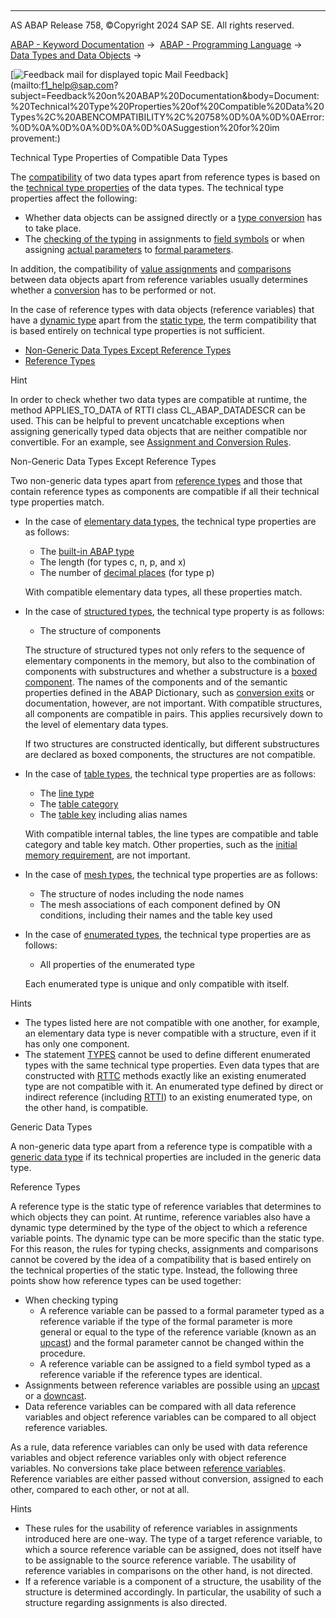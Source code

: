   

* * *

AS ABAP Release 758, ©Copyright 2024 SAP SE. All rights reserved.

[ABAP - Keyword Documentation](javascript:call_link\('abenabap.htm'\)) →  [ABAP - Programming Language](javascript:call_link\('abenabap_reference.htm'\)) →  [Data Types and Data Objects](javascript:call_link\('abentypes_and_objects.htm'\)) → 

 [![](Mail.gif?object=Mail.gif "Feedback mail for displayed topic") Mail Feedback](mailto:f1_help@sap.com?subject=Feedback%20on%20ABAP%20Documentation&body=Document:%20Technical%20Type%20Properties%20of%20Compatible%20Data%20Types%2C%20ABENCOMPATIBILITY%2C%20758%0D%0A%0D%0AError:%0D%0A%0D%0A%0D%0A%0D%0ASuggestion%20for%20im
provement:)

Technical Type Properties of Compatible Data Types

The [compatibility](javascript:call_link\('abencompatible_glosry.htm'\) "Glossary Entry") of two data types apart from reference types is based on the [technical type properties](javascript:call_link\('abentechnical_type_prpt_glosry.htm'\) "Glossary Entry") of the data types. The technical type properties affect the following:

-   Whether data objects can be assigned directly or a [type conversion](javascript:call_link\('abentype_conversion_glosry.htm'\) "Glossary Entry") has to take place.
-   The [checking of the typing](javascript:call_link\('abentyping_check.htm'\)) in assignments to [field symbols](javascript:call_link\('abenfield_symbol_glosry.htm'\) "Glossary Entry") or when assigning [actual parameters](javascript:call_link\('abenactual_parameter_glosry.htm'\) "Glossary Entry") to [formal parameters](javascript:call_link\('abenformal_parameter_glosry.htm'\) "Glossary Entry").

In addition, the compatibility of [value assignments](javascript:call_link\('abenvalue_assignments.htm'\)) and [comparisons](javascript:call_link\('abenlogexp_comp.htm'\)) between data objects apart from reference variables usually determines whether a [conversion](javascript:call_link\('abenconversion_rules.htm'\)) has to be performed or not.

In the case of reference types with data objects (reference variables) that have a [dynamic type](javascript:call_link\('abendynamic_type_glosry.htm'\) "Glossary Entry") apart from the [static type](javascript:call_link\('abenstatic_type_glosry.htm'\) "Glossary Entry"), the term compatibility that is based entirely on technical type properties is not sufficient.

-   [Non-Generic Data Types Except Reference Types](#abencompatibility-1-------generic-data-types---@ITOC@@ABENCOMPATIBILITY_2)
-   [Reference Types](#@@ITOC@@ABENCOMPATIBILITY_3)

Hint

In order to check whether two data types are compatible at runtime, the method APPLIES\_TO\_DATA of RTTI class CL\_ABAP\_DATADESCR can be used. This can be helpful to prevent uncatchable exceptions when assigning generically typed data objects that are neither compatible nor convertible. For an example, see [Assignment and Conversion Rules](javascript:call_link\('abenconversion_rules.htm'\)).

Non-Generic Data Types Except Reference Types   

Two non-generic data types apart from [reference types](javascript:call_link\('abenreference_type_glosry.htm'\) "Glossary Entry") and those that contain reference types as components are compatible if all their technical type properties match.

-   In the case of [elementary data types](javascript:call_link\('abenelementary_data_type_glosry.htm'\) "Glossary Entry"), the technical type properties are as follows:
    
    -   The [built-in ABAP type](javascript:call_link\('abenbuiltin_abap_type_glosry.htm'\) "Glossary Entry")
    -   The length (for types c, n, p, and x)
    -   The number of [decimal places](javascript:call_link\('abendecimal_place_glosry.htm'\) "Glossary Entry") (for type p)
    
    With compatible elementary data types, all these properties match.
    
-   In the case of [structured types](javascript:call_link\('abenstructured_type_glosry.htm'\) "Glossary Entry"), the technical type property is as follows:
    
    -   The structure of components
    
    The structure of structured types not only refers to the sequence of elementary components in the memory, but also to the combination of components with substructures and whether a substructure is a [boxed component](javascript:call_link\('abenboxed_component_glosry.htm'\) "Glossary Entry"). The names of the components and of the semantic properties defined in the ABAP Dictionary, such as [conversion exits](javascript:call_link\('abenconversion_exit_glosry.htm'\) "Glossary Entry") or documentation, however, are not important. With compatible structures, all components are compatible in pairs. This applies recursively down to the level of elementary data types.
    
    If two structures are constructed identically, but different substructures are declared as boxed components, the structures are not compatible.
    
-   In the case of [table types](javascript:call_link\('abentable_type_glosry.htm'\) "Glossary Entry"), the technical type properties are as follows:
    
    -   The [line type](javascript:call_link\('abenrow_type_glosry.htm'\) "Glossary Entry")
    -   The [table category](javascript:call_link\('abentable_category_glosry.htm'\) "Glossary Entry")
    -   The [table key](javascript:call_link\('abentable_key_glosry.htm'\) "Glossary Entry") including alias names
    
    With compatible internal tables, the line types are compatible and table category and table key match. Other properties, such as the [initial memory requirement](javascript:call_link\('abeninitial_mem_req_glosry.htm'\) "Glossary Entry"), are not important.
    
-   In the case of [mesh types](javascript:call_link\('abenmesh_type_glosry.htm'\) "Glossary Entry"), the technical type properties are as follows:
    -   The structure of nodes including the node names
    -   The mesh associations of each component defined by ON conditions, including their names and the table key used
-   In the case of [enumerated types](javascript:call_link\('abenenum_type_glosry.htm'\) "Glossary Entry"), the technical type properties are as follows:
    
    -   All properties of the enumerated type
    
    Each enumerated type is unique and only compatible with itself.
    

Hints

-   The types listed here are not compatible with one another, for example, an elementary data type is never compatible with a structure, even if it has only one component.
-   The statement [TYPES](javascript:call_link\('abaptypes_enum.htm'\)) cannot be used to define different enumerated types with the same technical type properties. Even data types that are constructed with [RTTC](javascript:call_link\('abenrun_time_type_creation_glosry.htm'\) "Glossary Entry") methods exactly like an existing enumerated type are not compatible with it. An enumerated type defined by direct or indirect reference (including [RTTI](javascript:call_link\('abenrun_time_type_identific_glosry.htm'\) "Glossary Entry")) to an existing enumerated type, on the other hand, is compatible.

Generic Data Types   

A non-generic data type apart from a reference type is compatible with a [generic data type](javascript:call_link\('abengeneric_data_type_glosry.htm'\) "Glossary Entry") if its technical properties are included in the generic data type.

Reference Types   

A reference type is the static type of reference variables that determines to which objects they can point. At runtime, reference variables also have a dynamic type determined by the type of the object to which a reference variable points. The dynamic type can be more specific than the static type. For this reason, the rules for typing checks, assignments and comparisons cannot be covered by the idea of a compatibility that is based entirely on the technical properties of the static type. Instead, the following three points show how reference types can be used together:

-   When checking typing
    -   A reference variable can be passed to a formal parameter typed as a reference variable if the type of the formal parameter is more general or equal to the type of the reference variable (known as an [upcast](javascript:call_link\('abenup_cast_glosry.htm'\) "Glossary Entry")) and the formal parameter cannot be changed within the procedure.
    -   A reference variable can be assigned to a field symbol typed as a reference variable if the reference types are identical.
-   Assignments between reference variables are possible using an [upcast](javascript:call_link\('abenup_cast_glosry.htm'\) "Glossary Entry") or a [downcast](javascript:call_link\('abendown_cast_glosry.htm'\) "Glossary Entry").
-   Data reference variables can be compared with all data reference variables and object reference variables can be compared to all object reference variables.

As a rule, data reference variables can only be used with data reference variables and object reference variables only with object reference variables. No conversions take place between [reference variables](javascript:call_link\('abenreference_variable_glosry.htm'\) "Glossary Entry"). Reference variables are either passed without conversion, assigned to each other, compared to each other, or not at all.

Hints

-   These rules for the usability of reference variables in assignments introduced here are one-way. The type of a target reference variable, to which a source reference variable can be assigned, does not itself have to be assignable to the source reference variable. The usability of reference variables in comparisons on the other hand, is not directed.
-   If a reference variable is a component of a structure, the usability of the structure is determined accordingly. In particular, the usability of such a structure regarding assignments is also directed.